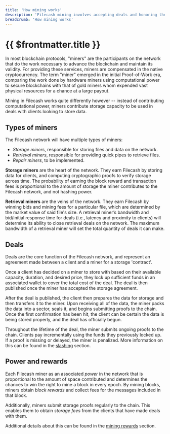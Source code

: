 ```yaml
---
title: 'How mining works'
description: 'Filecash mining involves accepting deals and honoring them by inserting proofs in the chain. This provides an overview of the mining process.'
breadcrumb: 'How mining works'
---
```


# {{ $frontmatter.title }}

In most blockchain protocols, "miners" are the participants on the network that do the work necessary to advance the blockchain and maintain its validity. For providing these services, miners are compensated in the native cryptocurrency. The term "miner" emerged in the initial Proof-of-Work era, comparing the work done by hardware miners using computational power to secure blockchains with that of gold miners whom expended vast physical resources for a chance at a large payout.

Mining in Filecash works quite differently however -- instead of contributing computational power, miners contribute storage capacity to be used in deals with clients looking to store data.

## Types of miners

The Filecash network will have multiple types of miners:

- _Storage miners_, responsible for storing files and data on the network.
- _Retrieval miners_, responsible for providing quick pipes to retrieve files.
- _Repair miners_, to be implemented.

**Storage miners** are the heart of the network. They earn Filecash by storing data for clients, and computing cryptographic proofs to verify storage across time. The probability of earning the block reward and transaction fees is proportional to the amount of storage the miner contributes to the Filecash network, and not hashing power.

**Retrieval miners** are the veins of the network. They earn Filecash by winning bids and mining fees for a particular file, which are determined by the market value of said file's size. A retrieval miner’s bandwidth and bid/initial response time for deals (i.e., latency and proximity to clients) will determine its ability to close retrieval deals on the network. The maximum bandwidth of a retrieval miner will set the total quantity of deals it can make.

## Deals

Deals are the core function of the Filecash network, and represent an agreement made between a client and a miner for a storage 'contract'.

Once a client has decided on a miner to store with based on their available capacity, duration, and desired price, they lock up sufficient funds in an associated wallet to cover the total cost of the deal. The deal is then published once the miner has accepted the storage agreement.

After the deal is published, the client then prepares the data for storage and then transfers it to the miner. Upon receiving all of the data, the miner packs the data into a sector, seals it, and begins submitting proofs to the chain. Once the first confirmation has been hit, the client can be certain the data is being stored properly, and the deal has officially begun.

Throughout the lifetime of the deal, the miner submits ongoing proofs to the chain. Clients pay incrementally using the funds they previously locked up. If a proof is missing or delayed, the miner is penalized. More information on this can be found in the [slashing](slashing.md) section.

## Power and rewards

Each Filecash miner as an associated _power_ in the network that is proportional to the amount of space contributed and determines the chances to win the right to mine a block in every epoch. By mining blocks, miners obtain _block rewards_ and collect fees for the messages included in that block.

Additionally, miners submit storage proofs regularly to the chain. This enables them to obtain _storage fees_ from the clients that have made deals with them.

Additional details about this can be found in the [mining rewards](mining-rewards.md) section.
